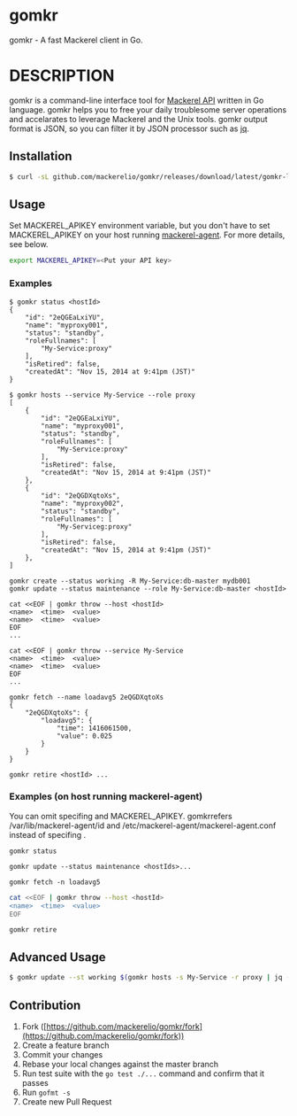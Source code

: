 gomkr
=====

gomkr - A fast Mackerel client in Go.

# DESCRIPTION

gomkr is a command-line interface tool for [Mackerel API](http://help-ja.mackerel.io/entry/spec/api/v0) written in Go language.
gomkr helps you to free your daily troublesome server operations and accelarates to leverage Mackerel and the Unix tools.
gomkr output format is JSON, so you can filter it by JSON processor such as [jq](http://stedolan.github.io/jq/).

## Installation

```bash
$ curl -sL github.com/mackerelio/gomkr/releases/download/latest/gomkr-linux-amd64 > ~/bin/gomkr && chmod +x ~/bin/gomkr
```

## Usage

Set MACKEREL_APIKEY environment variable, but you don't have to set MACKEREL_APIKEY on your host running [mackerel-agent](https://github.com/mackerelio/mackerel-agent). For more details, see below.

```bash
export MACKEREL_APIKEY=<Put your API key>
```

### Examples

```
$ gomkr status <hostId>
{
    "id": "2eQGEaLxiYU",
    "name": "myproxy001",
    "status": "standby",
    "roleFullnames": [
        "My-Service:proxy"
    ],
    "isRetired": false,
    "createdAt": "Nov 15, 2014 at 9:41pm (JST)"
}
```

```
$ gomkr hosts --service My-Service --role proxy
[
    {
        "id": "2eQGEaLxiYU",
        "name": "myproxy001",
        "status": "standby",
        "roleFullnames": [
            "My-Service:proxy"
        ],
        "isRetired": false,
        "createdAt": "Nov 15, 2014 at 9:41pm (JST)"
    },
    {
        "id": "2eQGDXqtoXs",
        "name": "myproxy002",
        "status": "standby",
        "roleFullnames": [
            "My-Serviceg:proxy"
        ],
        "isRetired": false,
        "createdAt": "Nov 15, 2014 at 9:41pm (JST)"
    },
]
```

```
gomkr create --status working -R My-Service:db-master mydb001
gomkr update --status maintenance --role My-Service:db-master <hostId>
```

```
cat <<EOF | gomkr throw --host <hostId>
<name>  <time>  <value>
<name>  <time>  <value>
EOF
...

cat <<EOF | gomkr throw --service My-Service
<name>  <time>  <value>
<name>  <time>  <value>
EOF
...
```

```
gomkr fetch --name loadavg5 2eQGDXqtoXs
{
    "2eQGDXqtoXs": {
        "loadavg5": {
            "time": 1416061500,
            "value": 0.025
        }
    }
}
```

```
gomkr retire <hostId> ...
```

### Examples (on host running mackerel-agent)

You can omit specifing <hostId> and MACKEREL_APIKEY.
gomkrrefers /var/lib/mackerel-agent/id and /etc/mackerel-agent/mackerel-agent.conf instead of specifing <hostId>.

```
gomkr status
```

```
gomkr update --status maintenance <hostIds>...
```

```
gomkr fetch -n loadavg5
```

```bash
cat <<EOF | gomkr throw --host <hostId>
<name>  <time>  <value>
EOF
```

```
gomkr retire
```

## Advanced Usage

```bash
$ gomkr update --st working $(gomkr hosts -s My-Service -r proxy | jq -r '.[].id')
```

## Contribution

1. Fork ([https://github.com/mackerelio/gomkr/fork](https://github.com/mackerelio/gomkr/fork))
1. Create a feature branch
1. Commit your changes
1. Rebase your local changes against the master branch
1. Run test suite with the `go test ./...` command and confirm that it passes
1. Run `gofmt -s`
1. Create new Pull Request

